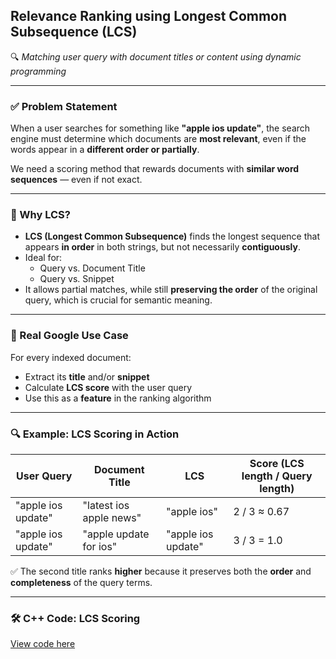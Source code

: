 

## Relevance Ranking using Longest Common Subsequence (LCS)

🔍 *Matching user query with document titles or content using dynamic programming*

---

### ✅ Problem Statement

When a user searches for something like **"apple ios update"**, the search engine must determine which documents are **most relevant**, even if the words appear in a **different order or partially**.

We need a scoring method that rewards documents with **similar word sequences** — even if not exact.

---

### 🧠 Why LCS?

- **LCS (Longest Common Subsequence)** finds the longest sequence that appears **in order** in both strings, but not necessarily **contiguously**.
- Ideal for:
  - Query vs. Document Title
  - Query vs. Snippet
- It allows partial matches, while still **preserving the order** of the original query, which is crucial for semantic meaning.

---

### 🧪 Real Google Use Case

For every indexed document:

- Extract its **title** and/or **snippet**
- Calculate **LCS score** with the user query
- Use this as a **feature** in the ranking algorithm

---

### 🔍 Example: LCS Scoring in Action

| User Query        | Document Title            | LCS                 | Score (LCS length / Query length) |
|-------------------|---------------------------|---------------------|-----------------------------------|
| "apple ios update" | "latest ios apple news"    | "apple ios"         | 2 / 3 ≈ 0.67                     |
| "apple ios update" | "apple update for ios"     | "apple ios update"  | 3 / 3 = 1.0                     |

✅ The second title ranks **higher** because it preserves both the **order** and **completeness** of the query terms.

---

### 🛠️ C++ Code: LCS Scoring

[View code here](https://github.com/bhumikanaik126/APS-Portfolio/blob/main/codes/b1.cpp)<br><br><br>


